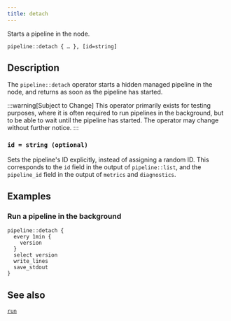 ```yaml
---
title: detach
---
```


Starts a pipeline in the node.

```tql
pipeline::detach { … }, [id=string]
```

## Description

The `pipeline::detach` operator starts a hidden managed pipeline in the node,
and returns as soon as the pipeline has started.

:::warning[Subject to Change]
This operator primarily exists for testing purposes, where it is often required
to run pipelines in the background, but to be able to wait until the pipeline
has started. The operator may change without further notice.
:::

### `id = string (optional)`

Sets the pipeline's ID explicitly, instead of assigning a random ID. This
corresponds to the `id` field in the output of `pipeline::list`, and the
`pipeline_id` field in the output of `metrics` and `diagnostics`.

## Examples

### Run a pipeline in the background

```tql
pipeline::detach {
  every 1min {
    version
  }
  select version
  write_lines
  save_stdout
}
```

## See also

[`run`](/reference/operators/pipeline/run)
